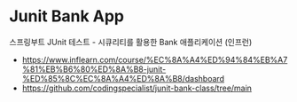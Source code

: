 # Junit Bank App
스프링부트 JUnit 테스트 - 시큐리티를 활용한 Bank 애플리케이션 (인프런)
- https://www.inflearn.com/course/%EC%8A%A4%ED%94%84%EB%A7%81%EB%B6%80%ED%8A%B8-junit-%ED%85%8C%EC%8A%A4%ED%8A%B8/dashboard
- https://github.com/codingspecialist/junit-bank-class/tree/main
